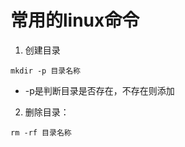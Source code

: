 # 常用的linux命令

1. 创建目录 
```shell
mkdir -p 目录名称   
```
- -p是判断目录是否存在，不存在则添加

2. 删除目录：
```
rm -rf 目录名称
```